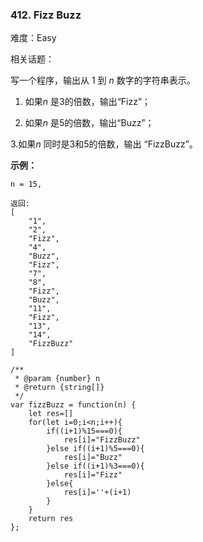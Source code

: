 ### 412. Fizz Buzz

难度：Easy

相关话题：

写一个程序，输出从 1 到 *n*  数字的字符串表示。



1. 如果*n* 是3的倍数，输出&ldquo;Fizz&rdquo;；



2. 如果*n* 是5的倍数，输出&ldquo;Buzz&rdquo;；



3.如果*n* 同时是3和5的倍数，输出 &ldquo;FizzBuzz&rdquo;。



**示例：** 





```
n = 15,

返回:
[
    "1",
    "2",
    "Fizz",
    "4",
    "Buzz",
    "Fizz",
    "7",
    "8",
    "Fizz",
    "Buzz",
    "11",
    "Fizz",
    "13",
    "14",
    "FizzBuzz"
]

```



```
/**
 * @param {number} n
 * @return {string[]}
 */
var fizzBuzz = function(n) {
    let res=[]
    for(let i=0;i<n;i++){
        if((i+1)%15===0){
            res[i]="FizzBuzz"
        }else if((i+1)%5===0){
            res[i]="Buzz"
        }else if((i+1)%3===0){
            res[i]="Fizz"
        }else{
            res[i]=''+(i+1)
        }
    }
    return res
};



```


